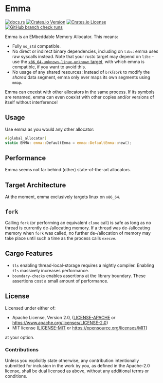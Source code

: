 # Emma

[![docs.rs](https://img.shields.io/docsrs/emma)](https://docs.rs/emma)
[![Crates.io Version](https://img.shields.io/crates/v/emma)](https://crates.io/crates/emma)
[![Crates.io License](https://img.shields.io/crates/l/emma)](https://github.com/danielschemmel/emma?tab=readme-ov-file#license)
[![GitHub branch check runs](https://img.shields.io/github/check-runs/danielschemmel/emma/main)](https://github.com/danielschemmel/emma/actions?query=branch%3Amain)

Emma is an EMbeddable Memory Allocator. This means:

- Fully `no_std` compatible.
- No direct or indirect binary dependencies, including on `libc`: emma uses raw syscalls instead. Note that your rustc target may depend on `libc` - use the [`x86_64-unknown-linux-unknown` target](https://doc.rust-lang.org/rustc/platform-support/x86_64-unknown-linux-none.html), with which emma is compatible, if you want to avoid this.
- No usage of any shared resources: Instead of `brk`/`sbrk` to modify the _shared_ data segment, emma only ever maps its own segments using `mmap`.

Emma can coexist with other allocators in the same process.
If its symbols are renamed, emma can even coexist with other copies and/or versions of itself without interference!

## Usage
Use emma as you would any other allocator:

```rust
#[global_allocator]
static EMMA: emma::DefaultEmma = emma::DefaultEmma::new();
```

## Performance
Emma seems not far behind (other) state-of-the-art allocators.

## Target Architecture
At the moment, emma exclusively targets linux on `x86_64`.

## `fork`
Calling `fork` (or performing an equivalent `clone` call) is safe as long as no thread is currently de-/allocating memory.
If a thread was de-/allocating memory when `fork` was called, no further de-/allocation of memory may take place until such a time as the process calls `execve`.

## Cargo Features
- `tls` enabling thread-local-storage requires a nightly compiler. Enabling `tls` massively increases performance.
- `boundary-checks` enables assertions at the library boundary. These assertions cost a small amount of performance.

## License
Licensed under either of:

 * Apache License, Version 2.0, ([LICENSE-APACHE](LICENSE-APACHE) or https://www.apache.org/licenses/LICENSE-2.0)
 * MIT license ([LICENSE-MIT](LICENSE-MIT) or https://opensource.org/licenses/MIT)

at your option.

### Contributions
Unless you explicitly state otherwise, any contribution intentionally submitted for inclusion in the work by you, as defined in the Apache-2.0 license, shall be dual licensed as above, without any additional terms or conditions.
